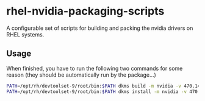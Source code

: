 # rhel-nvidia-packaging-scripts

A configurable set of scripts for building and packing the nvidia drivers on
RHEL systems.

## Usage

When finished, you have to run the following two commands for some reason (they
should be automatically run by the package...)

```bash
PATH=/opt/rh/devtoolset-9/root/bin:$PATH dkms build -m nvidia -v 470.141.03
PATH=/opt/rh/devtoolset-9/root/bin:$PATH dkms install -m nvidia -v 470.141.03
```
